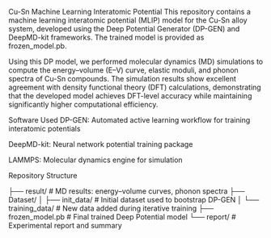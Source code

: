 Cu-Sn Machine Learning Interatomic Potential
This repository contains a machine learning interatomic potential (MLIP) model for the Cu-Sn alloy system, developed using the Deep Potential Generator (DP-GEN) and DeepMD-kit frameworks. The trained model is provided as frozen_model.pb.

Using this DP model, we performed molecular dynamics (MD) simulations to compute the energy–volume (E–V) curve, elastic moduli, and phonon spectra of Cu-Sn compounds. The simulation results show excellent agreement with density functional theory (DFT) calculations, demonstrating that the developed model achieves DFT-level accuracy while maintaining significantly higher computational efficiency.

Software Used
DP-GEN: Automated active learning workflow for training interatomic potentials

DeepMD-kit: Neural network potential training package

LAMMPS: Molecular dynamics engine for simulation

Repository Structure

├── result/                 # MD results: energy–volume curves, phonon spectra
├── Dataset/
│   ├── init_data/          # Initial dataset used to bootstrap DP-GEN
│   └── training_data/      # New data added during iterative training
├── frozen_model.pb         # Final trained Deep Potential model
└── report/                 # Experimental report and summary
